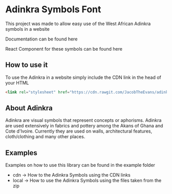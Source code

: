 # Adinkra Symbols Font
<p>This project was made to allow easy use of the West African Adinkra symbols in a website</p>

<p>Documentation can be found here</p>

<p>React Component for these symbols can be found here</p>

## How to use it
<p>To use the Adinkra in a website simply include the CDN link in the head of your HTML</p>

```html
<link rel="stylesheet" href="https://cdn.rawgit.com/JacobTheEvans/adinkra/b79018a0/src/adinkra.css">
```


## About Adinkra

<p>Adinkra are visual symbols that represent concepts or aphorisms. Adinkra are used extensively in fabrics and pottery among the Akans of Ghana and Cote d'Ivoire. Currently they are used on walls, architectural features, cloth/clothing and many other places.</p>


## Examples

<p>Examples on how to use this library can be found in the example folder</p>
<ul>
  <li>cdn -> How to the Adinkra Symbols using the CDN links</li>
  <li>local -> How to use the Adinkra Symbols using the files taken from the zip</p>
</ul>
